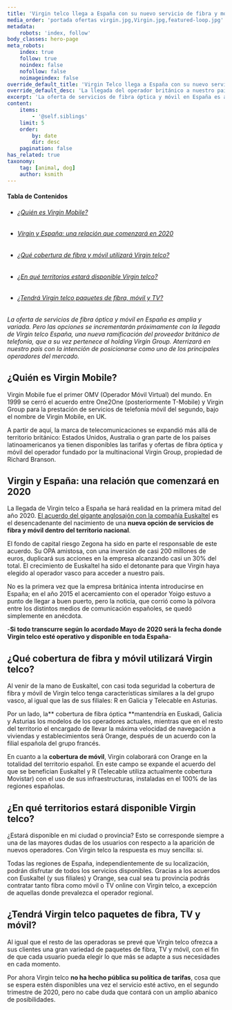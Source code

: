 ```yaml
---
title: 'Virgin telco llega a España con su nuevo servicio de fibra y móvil'
media_order: 'portada ofertas virgin.jpg,Virgin.jpg,featured-loop.jpg'
metadata:
    robots: 'index, follow'
body_classes: hero-page
meta_robots:
    index: true
    follow: true
    noindex: false
    nofollow: false
    noimageindex: false
override_default_title: 'Virgin Telco llega a España con su nuevo servicio de fibra y móvil'
override_default_desc: 'La llegada del operador británico a nuestro país en 2020 es una gran noticia para el sector telefónico. ¿Quieres conocer la propuesta de Virgin Telco o en qué territorios estará disponible? Descubre más aquí.'
excerpt: 'La oferta de servicios de fibra óptica y móvil en España es amplia y variada. Pero las opciones se incrementarán próximamente con la llegada de Virgin Telco España…'
content:
    items:
        - '@self.siblings'
    limit: 5
    order:
        by: date
        dir: desc
    pagination: false
has_related: true
taxonomy:
    tag: [animal, dog]
    author: ksmith
---
```


<!-- # Virgin telco llega a España con su nuevo servicio de fibra y móvil -->

<!-- <div class="mb-5"></div> -->

<!-- ![](Virgin.jpg) -->

<!-- <div class="mb-5"></div> -->
#### Tabla de Contenidos
<div class="links-list"></div>

* ######  <span class="magnet-link">[¿Quién es Virgin Mobile?](#quien)</span>
* ######  <span class="magnet-link">[Virgin y España: una relación que comenzará en 2020](#relacion)</span>
* ######  <span class="magnet-link">[¿Qué cobertura de fibra y móvil utilizará Virgin telco?](#cobertura)</span>
* ######  <span class="magnet-link">[¿En qué territorios estará disponible Virgin telco?](#territorios)</span>
* ######  <span class="magnet-link">[¿Tendrá Virgin telco paquetes de fibra, móvil y TV?](#paquetes)</span>

<div class="mb-5"></div>

_La oferta de servicios de fibra óptica y móvil en España es amplia y variada. Pero las opciones se incrementarán próximamente con la llegada de Virgin telco España, una nueva ramificación del proveedor británico de telefonía, que a su vez pertenece al holding Virgin Group. Aterrizará en nuestro país con la intención de posicionarse como uno de los principales operadores del mercado._

<div class="mb-5"></div>

## <span id="quien">¿Quién es Virgin Mobile?<span>

Virgin Mobile fue el primer OMV (Operador Móvil Virtual) del mundo. En 1999 se cerró el acuerdo entre One2One (posteriormente T-Mobile) y Virgin Group para la prestación de servicios de telefonía móvil del segundo, bajo el nombre de Virgin Mobile, en UK.

A partir de aquí, la marca de telecomunicaciones se expandió más allá de territorio británico: Estados Unidos, Australia o gran parte de los países latinoamericanos ya tienen disponibles las tarifas y ofertas de fibra óptica y móvil del operador fundado por la multinacional Virgin Group, propiedad de Richard Branson.

<div class="mb-5"></div>

## <span id="relacion">Virgin y España: una relación que comenzará en 2020</span>

La llegada de Virgin telco a España se hará realidad en la primera mitad del año 2020. [El acuerdo del gigante anglosajón con la compañía Euskaltel](https://www.ofertasvirgin.es/home/virgin-mobile-euskaltel-cronica-acuerdo-anunciado) es el desencadenante del nacimiento de una **nueva opción de servicios de fibra y móvil dentro del territorio nacional**. 

El fondo de capital riesgo Zegona ha sido en parte el responsable de este acuerdo. Su OPA amistosa, con una inversión de casi 200 millones de euros, duplicará sus acciones en la empresa alcanzando casi un 30% del total. El crecimiento de Euskaltel ha sido el detonante para que Virgin haya elegido al operador vasco para acceder a nuestro país.

No es la primera vez que la empresa británica intenta introducirse en España; en el año 2015 el acercamiento con el operador Yoigo estuvo a punto de llegar a buen puerto, pero la noticia, que corrió como la pólvora entre los distintos medios de comunicación españoles, se quedó simplemente en anécdota.

<div class="mb-5"></div>

<span class="featured-text">-**Si todo transcurre según lo acordado Mayo de 2020 será la fecha donde Virgin telco esté operativo y disponible en toda España**-</span>

<div class="mb-5"></div>

## <span id="cobertura">¿Qué cobertura de fibra y móvil utilizará Virgin telco?</span>

Al venir de la mano de Euskaltel, con casi toda seguridad la cobertura de fibra y móvil de Virgin telco tenga características similares a la del grupo vasco, al igual que las de sus filiales: R en Galicia y Telecable en Asturias. 

Por un lado, la** cobertura de fibra óptica **mantendría en Euskadi, Galicia y Asturias los modelos de los operadores actuales, mientras que en el resto del territorio el encargado de llevar la máxima velocidad de navegación a viviendas y establecimientos será Orange, después de un acuerdo con la filial española del grupo francés.

En cuanto a la **cobertura de móvil**, Virgin colaborará con Orange en la totalidad del territorio español. En este campo se expande el acuerdo del que se benefician Euskaltel y R (Telecable utiliza actualmente cobertura Movistar) con el uso de sus infraestructuras, instaladas en el 100% de las regiones españolas.

<div class="mb-5"></div>

## <span id="territorios">¿En qué territorios estará disponible Virgin telco?</span>

¿Estará disponible en mi ciudad o provincia? Esto se corresponde siempre a una de las mayores dudas de los usuarios con respecto a la aparición de nuevos operadores. Con Virgin telco la respuesta es muy sencilla: si. 

Todas las regiones de España, independientemente de su localización, podrán disfrutar de todos los servicios disponibles. Gracias a los acuerdos con Euskaltel (y sus filiales) y Orange, sea cual sea tu provincia podrás contratar tanto fibra como móvil o TV online con Virgin telco, a excepción de aquellas donde prevalezca el operador regional.

<div class="mb-5"></div>

## <span id="paquetes">¿Tendrá Virgin telco paquetes de fibra, TV y móvil?</span>

Al igual que el resto de las operadoras se prevé que Virgin telco ofrezca a sus clientes una gran variedad de paquetes de fibra, TV y móvil, con el fin de que cada usuario pueda elegir lo que más se adapte a sus necesidades en cada momento.

Por ahora Virgin telco **no ha hecho pública su política de tarifas**, cosa que se espera estén disponibles una vez el servicio esté activo, en el segundo trimestre de 2020, pero no cabe duda que contará con un amplio abanico de posibilidades.

<div class="mb-5"></div>